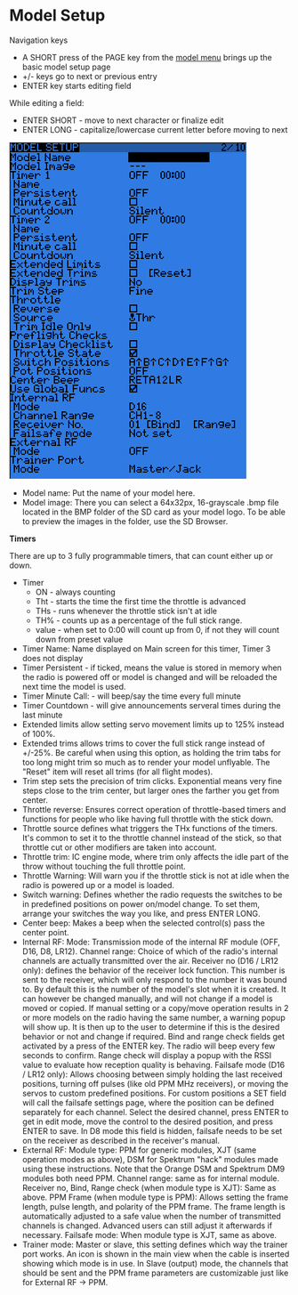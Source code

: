 # Model Setup

Navigation keys

* A SHORT press of the PAGE key from the [model menu](./model_menus.md) brings up the basic model setup page
* +/- keys go to next or previous entry
* ENTER key starts editing field

While editing a field:
* ENTER SHORT - move to next character or finalize edit
* ENTER LONG - capitalize/lowercase current letter before moving to next



![](images/model-setup.png)

* Model name: Put the name of your model here.
* Model image: There you can select a 64x32px, 16-grayscale .bmp file located in the BMP folder of the SD card as your model logo. To be able to preview the images in the folder, use the SD Browser.

**Timers** 

There are up to 3 fully programmable timers, that can count either up or down.

* Timer
    * ON - always counting
    * Tht - starts the time the first time the throttle is advanced
    * THs - runs whenever the throttle stick isn't at idle 
    * TH% - counts up as a percentage of the full stick range. 
    * value - when set to 0:00 will count up from 0, if not they will count down from preset value
* Timer Name: Name displayed on Main screen for this timer, Timer 3 does not display
* Timer Persistent - if ticked, means the value is stored in memory when the radio is powered off or model is changed and will be reloaded the next time the model is used.
* Timer Minute Call: - will beep/say the time every full minute
* Timer Countdown - will give announcements serveral times during the last minute
* Extended limits allow setting servo movement limits up to 125% instead of 100%.
* Extended trims allows trims to cover the full stick range instead of +/-25%. Be careful when using this option, as holding the trim tabs for too long might trim so much as to render your model unflyable. The "Reset" item will reset all trims (for all flight modes).
* Trim step sets the precision of trim clicks. Exponential means very fine steps close to the trim center, but larger ones the farther you get from center.
* Throttle reverse: Ensures correct operation of throttle-based timers and functions for people who like having full throttle with the stick down.
* Throttle source defines what triggers the THx functions of the timers. It's common to set it to the throttle channel instead of the stick, so that throttle cut or other modifiers are taken into account.
* Throttle trim: IC engine mode, where trim only affects the idle part of the throw without touching the full throttle point.
* Throttle Warning: Will warn you if the throttle stick is not at idle when the radio is powered up or a model is loaded.
* Switch warning: Defines whether the radio requests the switches to be in predefined positions on power on/model change. To set them, arrange your switches the way you like, and press ENTER LONG.
* Center beep: Makes a beep when the selected control(s) pass the center point.
* Internal RF:
Mode: Transmission mode of the internal RF module (OFF, D16, D8, LR12).
Channel range: Choice of which of the radio's internal channels are actually transmitted over the air.
Receiver no (D16 / LR12 only): defines the behavior of the receiver lock function. This number is sent to the receiver, which will only respond to the number it was bound to. By default this is the number of the model's slot when it is created. It can however be changed manually, and will not change if a model is moved or copied. If manual setting or a copy/move operation results in 2 or more models on the radio having the same number, a warning popup will show up. It is then up to the user to determine if this is the desired behavior or not and change if required.
Bind and range check fields get activated by a press of the ENTER key. The radio will beep every few seconds to confirm. Range check will display a popup with the RSSI value to evaluate how reception quality is behaving.
Failsafe mode (D16 / LR12 only): Allows choosing between simply holding the last received positions, turning off pulses (like old PPM MHz receivers), or moving the servos to custom predefined positions. For custom positions a SET field will call the failsafe settings page, where the position can be defined separately for each channel. Select the desired channel, press ENTER to get in edit mode, move the control to the desired position, and press ENTER to save. In D8 mode this field is hidden, failsafe needs to be set on the receiver as described in the receiver's manual.
* External RF:
Module type: PPM for generic modules, XJT (same operation modes as above), DSM for Spektrum "hack" modules made using these instructions. Note that the Orange DSM and Spektrum DM9 modules both need PPM.
Channel range: same as for internal module.
Receiver no, Bind, Range check (when module type is XJT): Same as above.
PPM Frame (when module type is PPM): Allows setting the frame length, pulse length, and polarity of the PPM frame. The frame length is automatically adjusted to a safe value when the number of transmitted channels is changed. Advanced users can still adjust it afterwards if necessary.
Failsafe mode: When module type is XJT, same as above.
* Trainer mode: Master or slave, this setting defines which way the trainer port works. An icon is shown in the main view when the cable is inserted showing which mode is in use. In Slave (output) mode, the channels that should be sent and the PPM frame parameters are customizable just like for External RF -> PPM.
